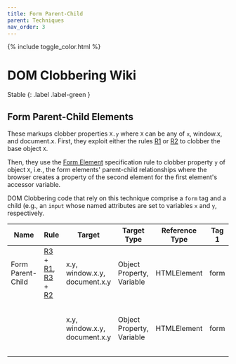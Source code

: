 ```yaml
---
title: Form Parent-Child
parent: Techniques
nav_order: 3
---
```


{% include toggle_color.html %}

# DOM Clobbering Wiki

Stable
{: .label .label-green }


## Form Parent-Child Elements

These markups clobber properties `X.y` where `X` can be any of `x`, window.x, and document.x. First, they exploit either the rules [R1](windowNamedAccess.md) or [R2](domTreeAccessors.md) to clobber the base object `X`. 

Then, they use the [Form Element](https://html.spec.whatwg.org/multipage/forms.html#the-form-element) specification rule to clobber property `y` of object `X`, i.e., the form elements' parent-child relationships where the browser creates a property of the second element for the first element's accessor variable. 

DOM Clobbering code that rely on this technique comprise a `form` tag and a child (e.g., an `input` whose named attributes are set to variables `x` and `y`, respectively. 


| Name              	| Rule                                                                                                                                                                                                        	| Target                        	| Target Type               	| Reference Type 	| Tag 1 	| Tag 2                                              	| Attribute 1      	| Attribute 2      	| Relation 	| Total 	|
|-------------------	|-------------------------------------------------------------------------------------------------------------------------------------------------------------------------------------------------------------	|-------------------------------	|---------------------------	|----------------	|-------	|----------------------------------------------------	|------------------	|------------------	|----------	|-------	|
| Form Parent-Child 	| [R3](https://html.spec.whatwg.org/multipage/forms.html#the-form-element) + [R1](windowNamedAccess.md), [R3](https://html.spec.whatwg.org/multipage/forms.html#the-form-element) + [R2](domTreeAccessors.md) 	| x.y, window.x.y, document.x.y 	| Object Property, Variable 	| HTMLElement    	| form  	| object, img, image                                 	| id=x \|\| name=x 	| id=y \|\| name=y 	| child    	| 12    	|
|                   	|                                                                                                                                                                                                             	| x.y, window.x.y, document.x.y 	| Object Property, Variable 	| HTMLElement    	| form  	| button, fieldset, input, output, select, textarea. 	| id=x \|\| name=x 	| id=y \|\| name=y 	| child    	| 24    	|

